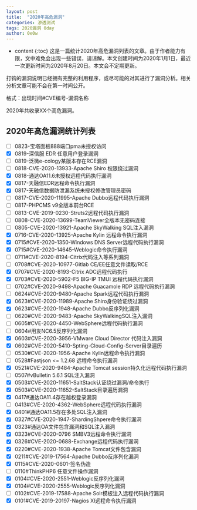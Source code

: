 ```yaml
---
layout: post
title:  "2020年高危漏洞"
categories: 渗透测试
tags: 2020漏洞 0day
author: 0e0w
---
```


* content
{:toc}
这是一篇统计2020年高危漏洞列表的文章。由于作者能力有限，文中难免会出现一些错误，请谅解。本文创建时间为2020年1月1日，最近一次更新时间为2020年8月20日。本文会不定期更新。

打钩的漏洞说明已经拥有完整的利用程序，或尽可能的对其进行了漏洞分析。相关分析文章可能不会在第一时间公开。

格式：出现时间#CVE编号-漏洞名称

2020年共收录XX个高危漏洞。

## 2020年高危漏洞统计列表

- [ ] 0823-宝塔面板888端口pma未授权访问
- [x] 0819-深信服 EDR 任意用户登录漏洞
- [ ] 0819-泛微e-cology某版本存在RCE漏洞
- [ ] 0818-CVE-2020-13933-Apache Shiro 权限绕过漏洞
- [x] 0818-通达OA11.6未授权远程代码执行漏洞
- [x] 0817-天融信EDR远程命令执行漏洞
- [x] 0817-天融信数据防泄漏系统未授权修改管理员密码
- [ ] 0817-CVE-2020-11995-Apache Dubbo远程代码执行漏洞
- [ ] 0817-PHPCMS v9全版本前台RCE
- [ ] 0813-CVE-2019-0230-Struts2远程代码执行漏洞
- [ ] 0808-CVE-2020-13699-TeamViewer全版本无密码连接
- [ ] 0805-CVE-2020-13921-Apache SkyWalking SQL注入漏洞
- [x] 0716-CVE-2020-13925-Apache Kylin 远程命令执行漏洞
- [x] 0715#CVE-2020-1350-Windows DNS Server远程代码执行漏洞
- [x] 0715#CVE-2020-14645-Weblogic命令执行漏洞
- [ ] 0711#CVE-2020-8194-Citrix代码注入等系列漏洞
- [ ] 0708#CVE-2020-10977-Gitlab CE/EE任意文件读取/RCE
- [x] 0707#CVE-2020-8193-Citrix ADC远程代码执行
- [x] 0703#CVE-2020-5902-F5 BIG-IP TMUI 远程代码执行漏洞
- [ ] 0702#CVE-2020-9498-Apache Guacamole RDP 远程代码执行漏洞
- [ ] 0624#CVE-2020-9480-Apache Spark远程代码执行漏洞
- [x] 0623#CVE-2020-11989-Apache Shiro身份验证绕过漏洞
- [x] 0623#CVE-2020-1948-Apache Dubbo反序列化漏洞
- [ ] 0620#CVE-2020-9483-Apache SkyWalkingSQL注入漏洞
- [ ] 0605#CVE-2020-4450-WebSphere远程代码执行漏洞
- [ ] 0604#用友NC6.5反序列化漏洞
- [x] 0603#CVE-2020-3956-VMware Cloud Director 代码注入漏洞
- [x] 0602#CVE-2020-5410-Spting-Cloud-Config-Server目录遍历
- [ ] 0530#CVE-2020-1956-Apache Kylin远程命令执行漏洞
- [ ] 0528#Fastjson <= 1.2.68 远程命令执行漏洞
- [x] 0521#CVE-2020-9484-Apache Tomcat session持久化远程代码执行漏洞
- [ ] 0507#vBulletin 5.6.1 SQL注入漏洞
- [x] 0503#CVE-2020-11651-SaltStack认证绕过漏洞/命令执行
- [x] 0503#CVE-2020-11652-SaltStack目录遍历漏洞
- [x] 0417#通达OA11.4存在越权登录漏洞
- [ ] 0413#CVE-2020-4362-WebSphere远程代码执行漏洞
- [x] 0401#通达OA11.5存在多处SQL注入漏洞
- [x] 0327#CVE-2020-1947-ShardingShpere命令执行漏洞
- [x] 0323#通达OA文件包含漏洞和SQL注入漏洞
- [x] 0323#CVE-2020-0796 SMBV3远程命令执行漏洞
- [x] 0326#CVE-2020-0688-Exchange远程代码执行漏洞
- [x] 0220#CVE-2020-1938-Apache Tomcat文件包含漏洞
- [x] 0211#CVE-2019-17564-Apache Dubbo反序列化漏洞
- [x] 0115#CVE-2020-0601-签名伪造
- [ ] 0110#ThinkPHP6 任意文件操作漏洞
- [x] 0104#CVE-2020-2551-Weblogic反序列化漏洞
- [x] 0104#CVE-2020-2555-Weblogic反序列化漏洞
- [ ] 0102#CVE-2019-17588-Apache Solr模板注入远程代码执行漏洞
- [x] 0101#CVE-2019-20197-Nagios XI远程命令执行漏洞
